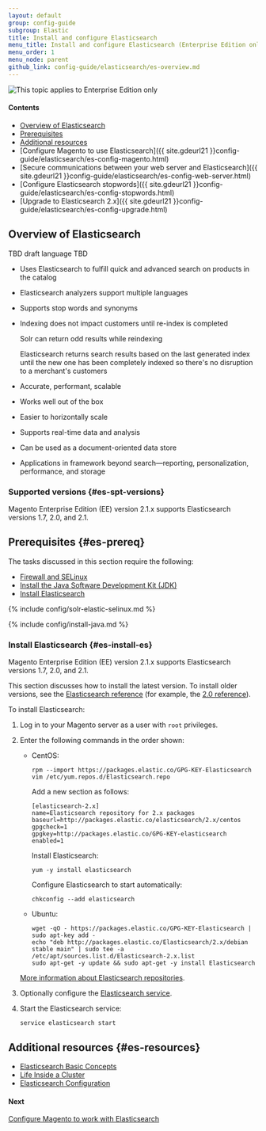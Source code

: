 ```yaml
---
layout: default
group: config-guide
subgroup: Elastic
title: Install and configure Elasticsearch
menu_title: Install and configure Elasticsearch (Enterprise Edition only)
menu_order: 1
menu_node: parent
github_link: config-guide/elasticsearch/es-overview.md
---
```


<img src="{{ site.baseurl }}common/images/ee-only_large.png" alt="This topic applies to Enterprise Edition only">


#### Contents

*	<a href="#overview">Overview of Elasticsearch</a>
*	<a href="#es-prereq">Prerequisites</a>
*	<a href="#es-resources">Additional resources</a>
*	[Configure Magento to use Elasticsearch]({{ site.gdeurl21 }}config-guide/elasticsearch/es-config-magento.html)
*	[Secure communications between your web server and Elasticsearch]({{ site.gdeurl21 }}config-guide/elasticsearch/es-config-web-server.html)
*	[Configure Elasticsearch stopwords]({{ site.gdeurl21 }}config-guide/elasticsearch/es-config-stopwords.html)
*	[Upgrade to Elasticsearch 2.x]({{ site.gdeurl21 }}config-guide/elasticsearch/es-config-upgrade.html)


<h2 id="overview">Overview of Elasticsearch</h2>
TBD draft language TBD

*	Uses Elasticsearch to fulfill quick and advanced search on products in the catalog
*	Elasticsearch analyzers support multiple languages
*	Supports stop words and synonyms
*	Indexing does not impact customers until re-index is completed

	Solr can return odd results while reindexing

	Elasticsearch returns search results based on the last generated index until the new one has been completely indexed so there's no disruption to a merchant's customers

*	Accurate, performant, scalable
*	Works well out of the box 
*	Easier to horizontally scale
*	Supports real-time data and analysis
*	Can be used as a document-oriented data store
*	Applications in framework beyond search&mdash;reporting, personalization, performance, and storage

### Supported versions {#es-spt-versions}
Magento Enterprise Edition (EE) version 2.1.x supports Elasticsearch versions 1.7, 2.0, and 2.1.

## Prerequisites {#es-prereq}
The tasks discussed in this section require the following:

*	[Firewall and SELinux](#firewall-selinux)
*	<a href="#prereq-java">Install the Java Software Development Kit (JDK)</a>
*	[Install Elasticsearch](#es-install-es)

{% include config/solr-elastic-selinux.md %}

{% include config/install-java.md %}

### Install Elasticsearch {#es-install-es}
Magento Enterprise Edition (EE) version 2.1.x supports Elasticsearch versions 1.7, 2.0, and 2.1.

This section discusses how to install the latest version. To install older versions, see the <a href="https://www.elastic.co/guide/en/Elasticsearch/reference/index.html" target="_blank">Elasticsearch reference</a> (for example, the <a href="https://www.elastic.co/guide/en/Elasticsearch/reference/2.0/setup.html" target="_blank">2.0 reference</a>).

To install Elasticsearch:

1.	Log in to your Magento server as a user with `root` privileges.
2.	Enter the following commands in the order shown:

	*	CentOS:

			rpm --import https://packages.elastic.co/GPG-KEY-Elasticsearch
			vim /etc/yum.repos.d/Elasticsearch.repo

		Add a new section as follows:

			[elasticsearch-2.x]
			name=Elasticsearch repository for 2.x packages
			baseurl=http://packages.elastic.co/elasticsearch/2.x/centos
			gpgcheck=1
			gpgkey=http://packages.elastic.co/GPG-KEY-elasticsearch 
			enabled=1

		Install Elasticsearch:

			yum -y install elasticsearch

		Configure Elasticsearch to start automatically:

			chkconfig --add elasticsearch

	*	Ubuntu:

			wget -qO - https://packages.elastic.co/GPG-KEY-Elasticsearch | sudo apt-key add -
			echo "deb http://packages.elastic.co/Elasticsearch/2.x/debian stable main" | sudo tee -a /etc/apt/sources.list.d/Elasticsearch-2.x.list
			sudo apt-get -y update && sudo apt-get -y install Elasticsearch

	<a href="https://www.elastic.co/guide/en/elasticsearch/reference/2.1/setup-repositories.html" target="_blank">More information about Elasticsearch repositories</a>.
3.	Optionally configure the <a href="https://www.elastic.co/guide/en/elasticsearch/reference/2.1/setup-service.html" target="_blank">Elasticsearch service</a>.
3.	Start the Elasticsearch service:

		service elasticsearch start

## Additional resources {#es-resources}
*	<a href="https://www.elastic.co/guide/en/elasticsearch/reference/current/_basic_concepts.html" target="_blank">Elasticsearch Basic Concepts</a>
*	<a href="https://www.elastic.co/guide/en/elasticsearch/guide/current/distributed-cluster.html" target="_blank">Life Inside a Cluster</a>
*	<a href="https://www.elastic.co/guide/en/elasticsearch/reference/current/setup-configuration.html" target="_blank">Elasticsearch Configuration</a>

#### Next
<a href="{{ site.gdeurl21 }}config-guide/elasticsearch/es-config-magento.html">Configure Magento to work with Elasticsearch</a>